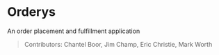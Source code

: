 # Orderys
An order placement and fulfillment application
> Contributors: Chantel Boor, Jim Champ, Eric Christie, Mark Worth
